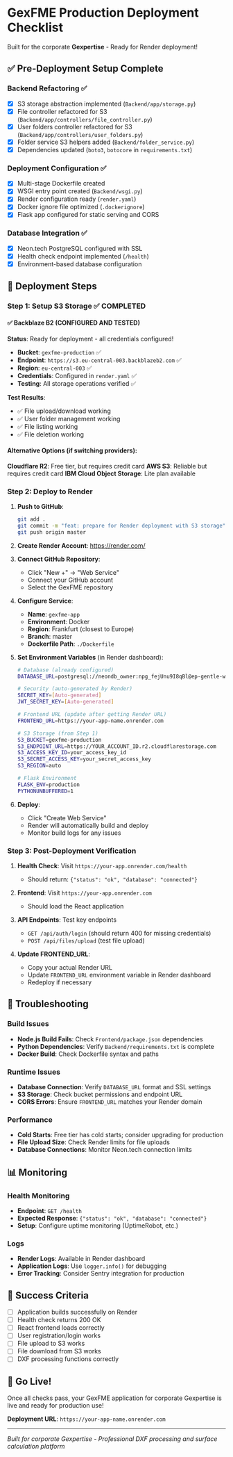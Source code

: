 # GexFME Production Deployment Checklist

Built for the corporate **Gexpertise** - Ready for Render deployment!

## ✅ Pre-Deployment Setup Complete

### Backend Refactoring ✅
- [x] S3 storage abstraction implemented (`Backend/app/storage.py`)
- [x] File controller refactored for S3 (`Backend/app/controllers/file_controller.py`)
- [x] User folders controller refactored for S3 (`Backend/app/controllers/user_folders.py`)
- [x] Folder service S3 helpers added (`Backend/folder_service.py`)
- [x] Dependencies updated (`boto3`, `botocore` in `requirements.txt`)

### Deployment Configuration ✅
- [x] Multi-stage Dockerfile created
- [x] WSGI entry point created (`Backend/wsgi.py`)
- [x] Render configuration ready (`render.yaml`)
- [x] Docker ignore file optimized (`.dockerignore`)
- [x] Flask app configured for static serving and CORS

### Database Integration ✅
- [x] Neon.tech PostgreSQL configured with SSL
- [x] Health check endpoint implemented (`/health`)
- [x] Environment-based database configuration

## 🚀 Deployment Steps

### Step 1: Setup S3 Storage ✅ COMPLETED

#### ✅ Backblaze B2 (CONFIGURED AND TESTED)
**Status**: Ready for deployment - all credentials configured!

- **Bucket**: `gexfme-production` ✅
- **Endpoint**: `https://s3.eu-central-003.backblazeb2.com` ✅  
- **Region**: `eu-central-003` ✅
- **Credentials**: Configured in `render.yaml` ✅
- **Testing**: All storage operations verified ✅

**Test Results**: 
- ✅ File upload/download working
- ✅ User folder management working  
- ✅ File listing working
- ✅ File deletion working

#### Alternative Options (if switching providers):
**Cloudflare R2**: Free tier, but requires credit card
**AWS S3**: Reliable but requires credit card
**IBM Cloud Object Storage**: Lite plan available

### Step 2: Deploy to Render

1. **Push to GitHub**:
   ```bash
   git add .
   git commit -m "feat: prepare for Render deployment with S3 storage"
   git push origin master
   ```

2. **Create Render Account**: https://render.com/

3. **Connect GitHub Repository**:
   - Click "New +" → "Web Service"
   - Connect your GitHub account
   - Select the GexFME repository

4. **Configure Service**:
   - **Name**: `gexfme-app`
   - **Environment**: Docker
   - **Region**: Frankfurt (closest to Europe)
   - **Branch**: master
   - **Dockerfile Path**: `./Dockerfile`

5. **Set Environment Variables** (in Render dashboard):
   ```bash
   # Database (already configured)
   DATABASE_URL=postgresql://neondb_owner:npg_fejUnu9I8qBl@ep-gentle-waterfall-a2no54oi-pooler.eu-central-1.aws.neon.tech/neondb?sslmode=require&channel_binding=require
   
   # Security (auto-generated by Render)
   SECRET_KEY=[Auto-generated]
   JWT_SECRET_KEY=[Auto-generated]
   
   # Frontend URL (update after getting Render URL)
   FRONTEND_URL=https://your-app-name.onrender.com
   
   # S3 Storage (from Step 1)
   S3_BUCKET=gexfme-production
   S3_ENDPOINT_URL=https://YOUR_ACCOUNT_ID.r2.cloudflarestorage.com
   S3_ACCESS_KEY_ID=your_access_key_id
   S3_SECRET_ACCESS_KEY=your_secret_access_key
   S3_REGION=auto
   
   # Flask Environment
   FLASK_ENV=production
   PYTHONUNBUFFERED=1
   ```

6. **Deploy**:
   - Click "Create Web Service"
   - Render will automatically build and deploy
   - Monitor build logs for any issues

### Step 3: Post-Deployment Verification

1. **Health Check**: Visit `https://your-app.onrender.com/health`
   - Should return: `{"status": "ok", "database": "connected"}`

2. **Frontend**: Visit `https://your-app.onrender.com`
   - Should load the React application

3. **API Endpoints**: Test key endpoints
   - `GET /api/auth/login` (should return 400 for missing credentials)
   - `POST /api/files/upload` (test file upload)

4. **Update FRONTEND_URL**: 
   - Copy your actual Render URL
   - Update `FRONTEND_URL` environment variable in Render dashboard
   - Redeploy if necessary

## 🔧 Troubleshooting

### Build Issues
- **Node.js Build Fails**: Check `Frontend/package.json` dependencies
- **Python Dependencies**: Verify `Backend/requirements.txt` is complete
- **Docker Build**: Check Dockerfile syntax and paths

### Runtime Issues
- **Database Connection**: Verify `DATABASE_URL` format and SSL settings
- **S3 Storage**: Check bucket permissions and endpoint URL
- **CORS Errors**: Ensure `FRONTEND_URL` matches your Render domain

### Performance
- **Cold Starts**: Free tier has cold starts; consider upgrading for production
- **File Upload Size**: Check Render limits for file uploads
- **Database Connections**: Monitor Neon.tech connection limits

## 📊 Monitoring

### Health Monitoring
- **Endpoint**: `GET /health`
- **Expected Response**: `{"status": "ok", "database": "connected"}`
- **Setup**: Configure uptime monitoring (UptimeRobot, etc.)

### Logs
- **Render Logs**: Available in Render dashboard
- **Application Logs**: Use `logger.info()` for debugging
- **Error Tracking**: Consider Sentry integration for production

## 🎯 Success Criteria

- [ ] Application builds successfully on Render
- [ ] Health check returns 200 OK
- [ ] React frontend loads correctly
- [ ] User registration/login works
- [ ] File upload to S3 works
- [ ] File download from S3 works
- [ ] DXF processing functions correctly

## 🚀 Go Live!

Once all checks pass, your GexFME application for corporate Gexpertise is live and ready for production use!

**Deployment URL**: `https://your-app-name.onrender.com`

---

*Built for corporate Gexpertise - Professional DXF processing and surface calculation platform*
